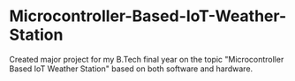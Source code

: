 # Microcontroller-Based-IoT-Weather-Station
Created major project for my B.Tech final year on the topic "Microcontroller Based IoT Weather Station" based on both software and hardware.
